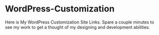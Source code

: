 # WordPress-Customization
Here is My WordPress Customization Site Links. Spare a couple minutes to see my work to get a thought of my designing and development abilities.
